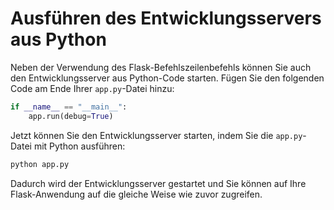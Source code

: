 # Ausführen des Entwicklungsservers aus Python

Neben der Verwendung des Flask-Befehlszeilenbefehls können Sie auch den Entwicklungsserver aus Python-Code starten. Fügen Sie den folgenden Code am Ende Ihrer `app.py`-Datei hinzu:

```python
if __name__ == "__main__":
    app.run(debug=True)
```

Jetzt können Sie den Entwicklungsserver starten, indem Sie die `app.py`-Datei mit Python ausführen:

```bash
python app.py
```

Dadurch wird der Entwicklungsserver gestartet und Sie können auf Ihre Flask-Anwendung auf die gleiche Weise wie zuvor zugreifen.
